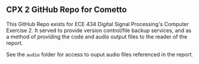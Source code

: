 ## CPX 2 GitHub Repo for Cometto

This GitHub Repo exists for ECE 434 Digital Signal Processing's Computer Exercise 2.  It served to provide version control/file backup services, and as a method of providing the code and audio output files to the reader of the report.

See the `audio` folder for access to ouput audio files referenced in the report.
